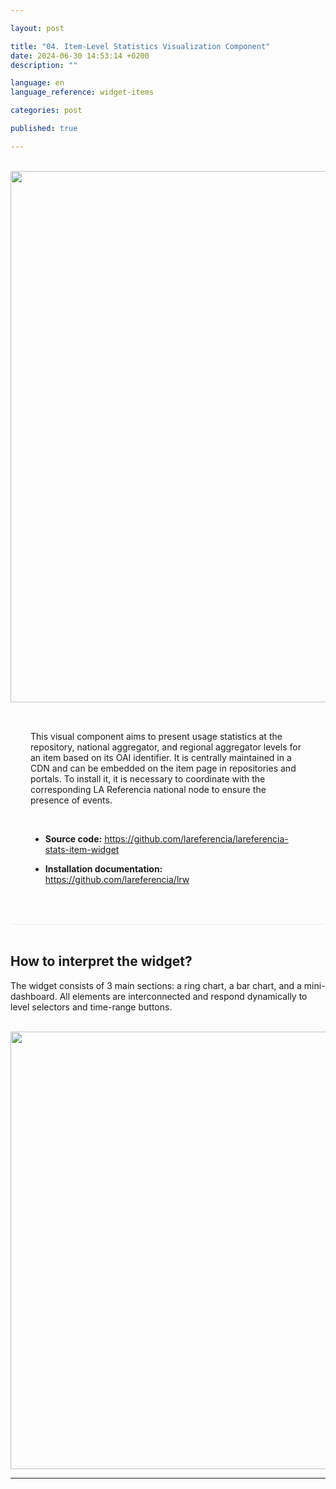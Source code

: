 ```yaml
---

layout: post

title: "04. Item-Level Statistics Visualization Component"  
date: 2024-06-30 14:53:14 +0200  
description: ""

language: en  
language_reference: widget-items

categories: post

published: true

---
```


<br/>

<div class="flex">

  <div>
    <img style="width: 850px" src="{{site.baseurl}}/assets/img/widget-items.png">   
  </div>

  <div style="padding: 2rem">
    <p>
      This visual component aims to present usage statistics at the repository, national aggregator, and regional aggregator levels for an item based on its OAI identifier.
      It is centrally maintained in a CDN and can be embedded on the item page in repositories and portals.
      To install it, it is necessary to coordinate with the corresponding LA Referencia national node to ensure the presence of events.
    </p>
    <br/>
    <ul>  
        <li>
          <b>Source code:</b> 
          <a href="https://github.com/lareferencia/lareferencia-stats-item-widget">
           https://github.com/lareferencia/lareferencia-stats-item-widget
          </a>
        </li>
    </ul>
    <ul>  
        <li>
          <b>Installation documentation:</b>
          <a href="https://github.com/lareferencia/lrw">
            https://github.com/lareferencia/lrw
          </a>
        </li>
    </ul>
  </div>

</div>

<br/>
<!--more-->

<div style="border-bottom: 1px solid #eee;"></div>

<br>
<h2 style="font-weight:bold">How to interpret the widget?</h2>
<p>The widget consists of 3 main sections: a ring chart, a bar chart, and a mini-dashboard. All elements are interconnected and respond dynamically to level selectors and time-range buttons.
</p>
<br>

<div>
    <img style="width: 700px" src="{{site.baseurl}}/assets/img/widget-explanation.png">   
</div>

---
